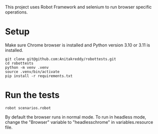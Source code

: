 This project uses Robot Framework and selenium to run browser specific operations.

# Setup

Make sure Chrome browser is installed and Python version 3.10 or 3.11 is installed.
```
git clone git@github.com:Anitakreddy/robottests.git
cd robottests
python -m venv .venv
source .venv/bin/activate
pip install -r requirements.txt
```

# Run the tests


`robot scenarios.robot`

By default the browser runs in normal mode. 
To run in headless mode, change the "Browser" variable to "headlesschrome" in 
variables.resource file.
